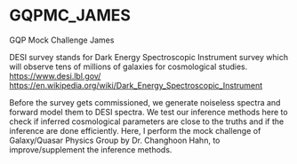 # GQPMC_JAMES
GQP Mock Challenge James

DESI survey stands for Dark Energy Spectroscopic Instrument survey which will observe tens of millions of galaxies
for cosmological studies. 
https://www.desi.lbl.gov/
https://en.wikipedia.org/wiki/Dark_Energy_Spectroscopic_Instrument

Before the survey gets commissioned, we generate noiseless spectra and forward model them to DESI spectra. We test our inference
methods here to check if inferred cosmological parameters are close to the truths and if the inference are done efficiently. Here, I perform the mock challenge of Galaxy/Quasar Physics Group by Dr. Changhoon Hahn,
to improve/supplement the inference methods.

